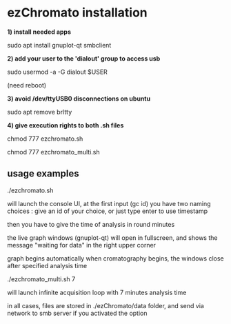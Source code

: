 # ezChromato installation

**1) install needed apps**

sudo apt install gnuplot-qt smbclient

**2) add your user to the 'dialout' group to access usb**

sudo usermod -a -G dialout $USER

(need reboot)

**3) avoid /dev/ttyUSB0 disconnections on ubuntu**

sudo apt remove brltty

**4) give execution rights to both .sh files**

chmod 777 ezchromato.sh

chmod 777 ezchromato_multi.sh

## usage examples


 ./ezchromato.sh
 
will launch the console UI, at the first input (gc id) you have two naming choices :
give an id of your choice, or just type enter to use timestamp 

then you have to give the time of analysis in round minutes

the live graph windows (gnuplot-qt) will open in fullscreen, and shows the message "waiting for data" in the right upper corner

graph begins automatically when cromatography begins, the windows close after specified analysis time


./ezchromato_multi.sh 7

will launch infinite acquisition loop with 7 minutes analysis time

in all cases, files are stored in ./ezChromato/data folder, and send via network to smb server if you activated the option

